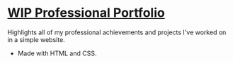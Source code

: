 # [WIP Professional Portfolio](https://joshaudia.me)
Highlights all of my professional achievements and projects I've worked on in a simple website.
- Made with HTML and CSS.